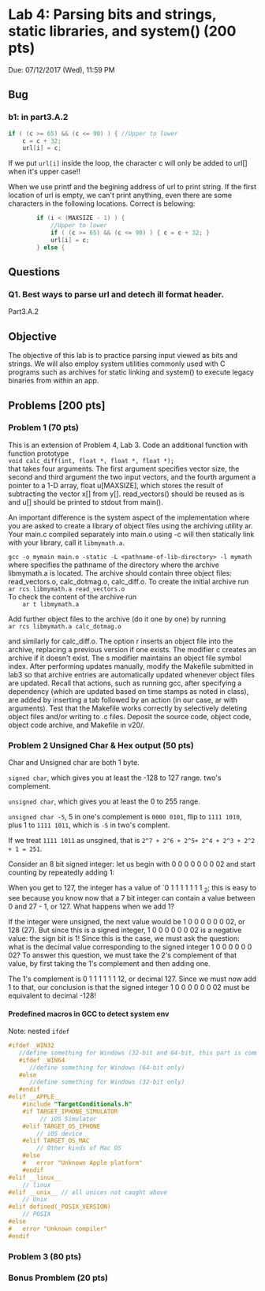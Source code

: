 # Lab 4: Parsing bits and strings, static libraries, and system() (200 pts)
Due: 07/12/2017 (Wed), 11:59 PM

## Bug

### b1: in part3.A.2

```c
if ( (c >= 65) && (c <= 90) ) { //Upper to lower
    c = c + 32;
    url[i] = c;
```
If we put `url[i]` inside the loop, the character c will only be added to url[] when it's upper case!!

When we use printf and the begining address of url to print string. If the first location of url is empty, we can't print anything, even there are some characters in the following locations. Correct is belowing:

```c
        if (i < (MAXSIZE - 1) ) {
            //Upper to lower
            if ( (c >= 65) && (c <= 90) ) { c = c + 32; }
            url[i] = c;
        } else {
```

## Questions
### Q1. Best ways to parse url and detech ill format header.
Part3.A.2

## Objective 
The objective of this lab is to practice parsing input viewed as bits and strings. We will also employ system utilities commonly used with C programs such as archives for static linking and system() to execute legacy binaries from within an app.


## Problems [200 pts]

### Problem 1 (70 pts)
This is an extension of Problem 4, Lab 3. Code an additional function with function prototype  
` void calc_diff(int, float *, float *, float *); `  
that takes four arguments. The first argument specifies vector size, the second and third argument the two input vectors, and the fourth argument a pointer to a 1-D array, float u[MAXSIZE], which stores the result of subtracting the vector x[] from y[]. read_vectors() should be reused as is and u[] should be printed to stdout from main().

An important difference is the system aspect of the implementation where you are asked to create a library of object files using the archiving utility ar. Your main.c compiled separately into main.o using -c will then statically link with your library, call it `libmymath.a`.

`gcc -o mymain main.o -static -L <pathname-of-lib-directory> -l mymath   
`
where <pathname-of-lib-directory> specifies the pathname of the directory where the archive libmymath.a is located. The archive should contain three object files: read_vectors.o, calc_dotmag.o, calc_diff.o. To create the initial archive run   
`ar rcs libmymath.a read_vectors.o`  
To check the content of the archive run   
`     ar t libmymath.a `  

Add further object files to the archive (do it one by one) by running   
` ar rcs libmymath.a calc_dotmag.o `

and similarly for calc_diff.o. The option r inserts an object file into the archive, replacing a previous version if one exists. The modifier c creates an archive if it doesn't exist. The s modifier maintains an object file symbol index. After performing updates manually, modify the Makefile submitted in lab3 so that archive entries are automatically updated whenever object files are updated. Recall that actions, such as running gcc, after specifying a dependency (which are updated based on time stamps as noted in class), are added by inserting a tab followed by an action (in our case, ar with arguments). Test that the Makefile works correctly by selectively deleting object files and/or writing to .c files. Deposit the source code, object code, object code archive, and Makefile in v20/.



### Problem 2 Unsigned Char & Hex output (50 pts)

Char and Unsigned char are both 1 byte. 

`signed char`, which gives you at least the -128 to 127 range. two's complement.

`unsigned char`,  which gives you at least the 0 to 255 range.

`unsigned char -5`, 5 in one's complement is `0000 0101`, flip to `1111 1010`, plus 1 to `1111 1011`, which is `-5` in two's complent.

If we treat `1111 1011` as unsgined, that is `2^7 + 2^6 + 2^5+ 2^4 + 2^3 + 2^2 + 1 = 251`.

Consider an 8 bit signed integer: let us begin with 0 0 0 0 0 0 0 02 and start counting by repeatedly adding 1:

When you get to 127, the integer has a value of `0 1 1 1 1 1 1 1 <sub>2</sub>; this is easy to see because you know now that a 7 bit integer can contain a value between 0 and 27 - 1, or 127. What happens when we add 1?

If the integer were unsigned, the next value would be 1 0 0 0 0 0 0 02, or 128 (27). But since this is a signed integer, 1 0 0 0 0 0 0 02 is a negative value: the sign bit is 1!
Since this is the case, we must ask the question: what is the decimal value corresponding to the signed integer
1 0 0 0 0 0 0 02? To answer this question, we must take the 2's complement of that value, by first taking the 1's complement and then adding one.

The 1's complement is 0 1 1 1 1 1 1 12, or decimal 127. Since we must now add 1 to that, our conclusion is that the signed integer 1 0 0 0 0 0 0 02 must be equivalent to decimal -128!

#### Predefined macros in GCC to detect system env
Note: nested `ifdef`

```c
#ifdef _WIN32
   //define something for Windows (32-bit and 64-bit, this part is common)
   #ifdef _WIN64
      //define something for Windows (64-bit only)
   #else
      //define something for Windows (32-bit only)
   #endif
#elif __APPLE__
    #include "TargetConditionals.h"
    #if TARGET_IPHONE_SIMULATOR
         // iOS Simulator
    #elif TARGET_OS_IPHONE
        // iOS device
    #elif TARGET_OS_MAC
        // Other kinds of Mac OS
    #else
    #   error "Unknown Apple platform"
    #endif
#elif __linux__
    // linux
#elif __unix__ // all unices not caught above
    // Unix
#elif defined(_POSIX_VERSION)
    // POSIX
#else
#   error "Unknown compiler"
#endif

```

### Problem 3 (80 pts)

### Bonus Promblem (20 pts)
